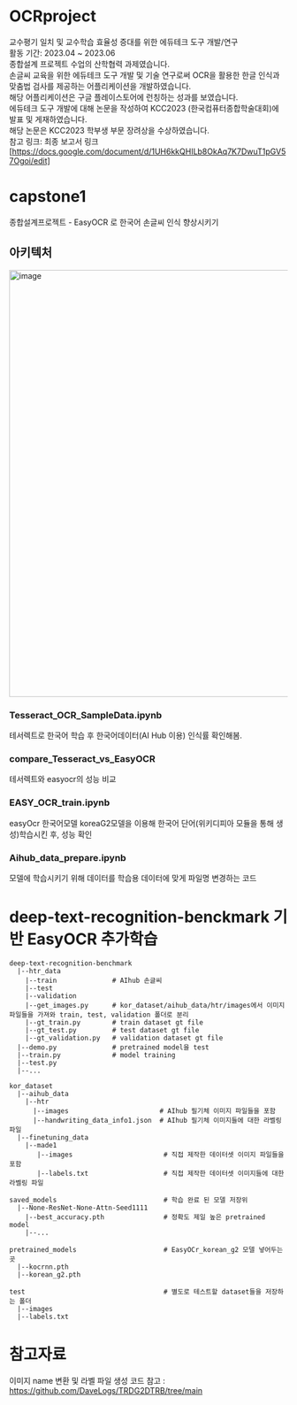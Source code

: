 # OCRproject
교수평기 일치 및 교수학습 효율성 증대를 위한 에듀테크 도구 개발/연구\
활동 기간: 2023.04 ~ 2023.06\
종합설계 프로젝트 수업의 산학협력 과제였습니다.\
손글씨 교육을 위한 에듀테크 도구 개발 및 기술 연구로써 OCR을 활용한 한글 인식과 맞춤법 검사를 제공하는 어플리케이션을 개발하였습니다.\
해당 어플리케이션은 구글 플레이스토어에 런칭하는 성과를 보였습니다.\
에듀테크 도구 개발에 대해 논문을 작성하여 KCC2023 (한국컴퓨터종합학술대회)에 발표 및 게재하였습니다.\
해당 논문은 KCC2023 학부생 부문 장려상을 수상하였습니다.\
참고 링크: 최종 보고서 링크[https://docs.google.com/document/d/1UH6kkQHILb8OkAq7K7DwuT1pGV57Ogoi/edit]

# capstone1
종합설계프로젝트 - EasyOCR 로 한국어 손글씨 인식 향상시키기

## 아키텍처
<img width="772" alt="image" src="https://github.com/oyoungsun/OCRproject/assets/63745627/f87b9181-f4b1-4ebf-9c46-4072b447026c">



### Tesseract_OCR_SampleData.ipynb
테서렉트로 한국어 학습 후 한국어데이터(AI Hub 이용) 인식률 확인해봄.
### compare_Tesseract_vs_EasyOCR 
테서렉트와 easyocr의 성능 비교

### EASY_OCR_train.ipynb
easyOcr 한국어모델 koreaG2모델을 이용해 한국어 단어(위키디피아 모듈을 통해 생성)학습시킨 후, 성능 확인

### Aihub_data_prepare.ipynb
모델에 학습시키기 위해 데이터를 학습용 데이터에 맞게 파일명 변경하는 코드


# deep-text-recognition-benckmark 기반 EasyOCR 추가학습     
    deep-text-recognition-benchmark
      |--htr_data              
        |--train              # AIhub 손글씨
        |--test               
        |--validation        
        |--get_images.py      # kor_dataset/aihub_data/htr/images에서 이미지 파일들을 가져와 train, test, validation 폴더로 분리
        |--gt_train.py        # train dataset gt file
        |--gt_test.py         # test dataset gt file
        |--gt_validation.py   # validation dataset gt file
      |--demo.py              # pretrained model을 test               
      |--train.py             # model training
      |--test.py
      |--...
        
    kor_dataset
      |--aihub_data
        |--htr
          |--images                       # AIhub 필기체 이미지 파일들을 포함
          |--handwriting_data_info1.json  # AIhub 필기체 이미지들에 대한 라벨링 파일
      |--finetuning_data
        |--made1
           |--images                       # 직접 제작한 데이터셋 이미지 파일들을 포함
           |--labels.txt                   # 직접 제작한 데이터셋 이미지들에 대한 라벨링 파일
           
    saved_models                           # 학습 완료 된 모델 저장위
      |--None-ResNet-None-Attn-Seed1111 
        |--best_accuracy.pth               # 정확도 제일 높은 pretrained model
        |--...
        
    pretrained_models                      # EasyOCr_korean_g2 모델 넣어두는 곳
      |--kocrnn.pth
      |--korean_g2.pth
        
    test                                   # 별도로 테스트할 dataset들을 저장하는 폴더
      |--images
      |--labels.txt

# 참고자료
이미지 name 변환 및 라벨 파일 생성 코드 참고 : https://github.com/DaveLogs/TRDG2DTRB/tree/main



